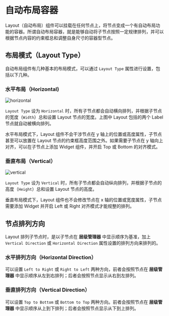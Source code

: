 # 自动布局容器

Layout（自动布局）组件可以挂载在任何节点上，将节点变成一个有自动布局功能的容器。所谓自动布局容器，就是能够自动将子节点按照一定规律排列，并可以根据节点内容的约束框总和调整自身尺寸的容器型节点。

## 布局模式（Layout Type）

自动布局组件有几种基本的布局模式，可以通过 `Layout Type` 属性进行设置，包括以下几种。

### 水平布局（Horizontal)

![horizontal](https://docs.cocos.com/creator/manual/zh/ui/auto-layout/horizontal.jpg)

`Layout Type` 设为 `Horizontal` 时，所有子节点都会自动横向排列，并根据子节点的宽度（`Width`）总和设置 Layout 节点的宽度。上图中 Layout 包括的两个 Label 节点就自动被横向排列。

水平布局模式下，Layout 组件不会干涉节点在 y 轴上的位置或高度属性，子节点甚至可以放置在 Layout 节点的约束框高度范围之外。如果需要子节点在 y 轴向上对齐，可以在子节点上添加 Widget 组件，并开启 Top 或 Bottom 的对齐模式。

### 垂直布局（Vertical）

![vertical](https://docs.cocos.com/creator/manual/zh/ui/auto-layout/vertical.jpg)

`Layout Type` 设为 `Vertical` 时，所有子节点都会自动纵向排列，并根据子节点的高度（`Height`）总和设置 Layout 节点的高度。

垂直布局模式下，Layout 组件也不会修改节点在 x 轴的位置或宽度属性，子节点需要添加 Widget 并开启 Left 或 Right 对齐模式才能规整的排列。

## 节点排列方向

Layout 排列子节点时，是以子节点在 **层级管理器** 中显示顺序为基准，加上 `Vertical Direction` 或 `Horizontal Direction` 属性设置的排列方向来排列的。

### 水平排列方向（Horizontal Direction）

可以设置 `Left to Right` 或 `Right to Left` 两种方向，前者会按照节点在 **层级管理器** 中显示顺序从左到右排列；后者会按照节点显示从右到左排列。

### 垂直排列方向（Vertical Direction）

可以设置 `Top to Bottom` 或 `Bottom to Top` 两种方向。前者会按照节点在 **层级管理器** 中显示顺序从上到下排列；后者会按照节点显示从下到上排列。
